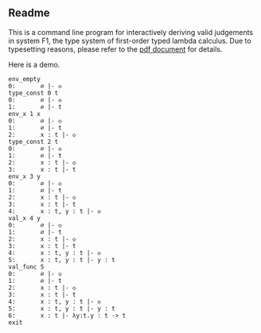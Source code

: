 ## Readme

This is a command line program for interactively deriving valid judgements in system F1, the type system of first-order typed lambda calculus. Due to typesetting reasons, please refer to the [pdf document](doc.pdf) for details.

Here is a demo.

```
env_empty
0:       ∅ |- ◇
type_const 0 t
0:       ∅ |- ◇
1:       ∅ |- t
env_x 1 x
0:       ∅ |- ◇
1:       ∅ |- t
2:       x : t |- ◇
type_const 2 t
0:       ∅ |- ◇
1:       ∅ |- t
2:       x : t |- ◇
3:       x : t |- t
env_x 3 y
0:       ∅ |- ◇
1:       ∅ |- t
2:       x : t |- ◇
3:       x : t |- t
4:       x : t, y : t |- ◇
val_x 4 y 
0:       ∅ |- ◇
1:       ∅ |- t
2:       x : t |- ◇
3:       x : t |- t
4:       x : t, y : t |- ◇
5:       x : t, y : t |- y : t
val_func 5
0:       ∅ |- ◇
1:       ∅ |- t
2:       x : t |- ◇
3:       x : t |- t
4:       x : t, y : t |- ◇
5:       x : t, y : t |- y : t
6:       x : t |- λy:t.y : t -> t
exit
```